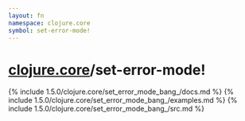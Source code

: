 ```yaml
---
layout: fn
namespace: clojure.core
symbol: set-error-mode!
---
```


# [clojure.core](../)/set-error-mode!

{% include 1.5.0/clojure.core/set_error_mode_bang_/docs.md %}
{% include 1.5.0/clojure.core/set_error_mode_bang_/examples.md %}
{% include 1.5.0/clojure.core/set_error_mode_bang_/src.md %}

